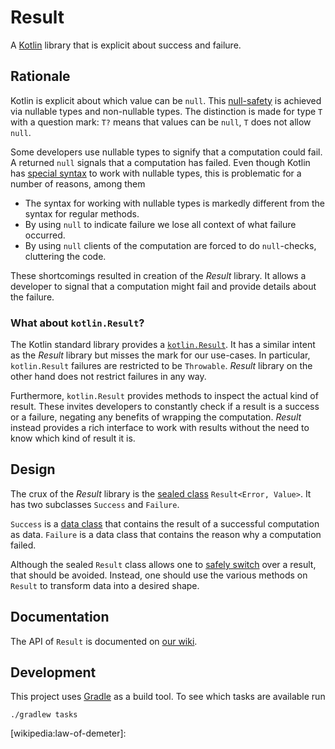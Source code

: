 # Result 
A [Kotlin][kotlin] library that is explicit about success and failure.

## Rationale
Kotlin is explicit about which value can be `null`. This [null-safety][kotlin:docs:null-safety] is achieved via 
nullable types and non-nullable types. The distinction is made for type `T` with a question mark: `T?` means that values
can be `null`, `T` does not allow `null`.

Some developers use nullable types to signify that a computation could fail. A returned `null` signals that a
computation has failed. Even though Kotlin has [special syntax][kotlin:docs:safe-calls] to work with nullable types,
this is problematic for a number of reasons, among them

* The syntax for working with nullable types is markedly different from the syntax for regular methods.
* By using `null` to indicate failure we lose all context of what failure occurred.
* By using `null` clients of the computation are forced to do `null`-checks, cluttering the code.

These shortcomings resulted in creation of the *Result* library. It allows a developer to signal that a computation
might  fail and provide details about the failure.

### What about `kotlin.Result`?
The Kotlin standard library provides a [`kotlin.Result`][kotlin:docs:Result]. It has a similar intent as the *Result*
library but misses the mark for our use-cases. In particular, `kotlin.Result` failures are restricted to be `Throwable`.
*Result* library on the other hand does not restrict failures in any way.

Furthermore, `kotlin.Result` provides methods to inspect the actual kind of result. These invites developers to
constantly check if a result is a success or a failure, negating any benefits of wrapping the computation. *Result*
instead provides a rich interface to work with results without the need to know which kind of result it is.

## Design
The crux of the _Result_ library is the [sealed class][kotlin:docs:sealed-class] `Result<Error, Value>`. It has two
subclasses `Success` and `Failure`.

`Success` is a [data class][kotlin:docs:data-class] that contains the result of a successful computation as data.
`Failure` is a data class that contains the reason why a computation failed.

Although the sealed `Result` class allows one to [safely switch][kotlin:docs:when] over a result, that should be
avoided. Instead, one should use the various methods on `Result` to transform data into a desired shape.

## Documentation
The API of `Result` is documented on [our wiki][Result:docs:API].

## Development
This project uses [Gradle][gradle] as a build tool. To see which tasks are available run

```
./gradlew tasks
```

[kotlin]: https://kotlinlang.org/
[kotlin:docs:null-safety]: https://kotlinlang.org/docs/reference/null-safety.html
[kotlin:docs:safe-calls]: https://kotlinlang.org/docs/reference/null-safety.html#safe-calls
[kotlin:docs:Result]: https://kotlinlang.org/api/latest/jvm/stdlib/kotlin/-result/
[kotlin:docs:sealed-class]: https://kotlinlang.org/docs/reference/sealed-classes.html
[kotlin:docs:data-class]: https://kotlinlang.org/docs/reference/data-classes.html
[kotlin:docs:when]: https://kotlinlang.org/docs/reference/control-flow.html#when-expression
[Result:docs:API]: https://github.com/Alliander/Result/wiki/API
[gradle]: https://gradle.org/
[wikipedia:law-of-demeter]: 
